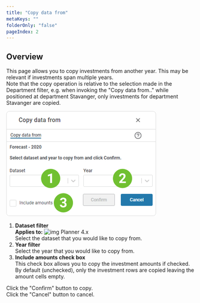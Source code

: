```yaml
---
title: "Copy data from"
metaKeys: ""
folderOnly: "false"
pageIndex: 2
---
```


## Overview
This page allows you to copy investments from another year. This may be relevant if investments span multiple years.<br/>
Note that the copy operation is relative to the selection made in the Department filter, e.g. when invoking the "Copy data from.." while positioned at department Stavanger, only investments for department Stavanger are copied.
<br/>

![](img/capex-copy-data.jpg)

1. **Dataset filter** <br/>
**Applies to:** ![img](https://profitbasedocs.blob.core.windows.net/icons/yes-icon.png) Planner 4.x<br/>
Select the dataset that you would like to copy from.
2. **Year filter** <br/>
Select the year that you would like to copy from.
3. **Include amounts check box** <br/>
This check box allows you to copy the investment amounts if checked. By default (unchecked), only the investment rows are copied leaving the amount cells empty.

Click the "Confirm" button to copy.<br/>
Click the "Cancel" button to cancel.

<br/>


